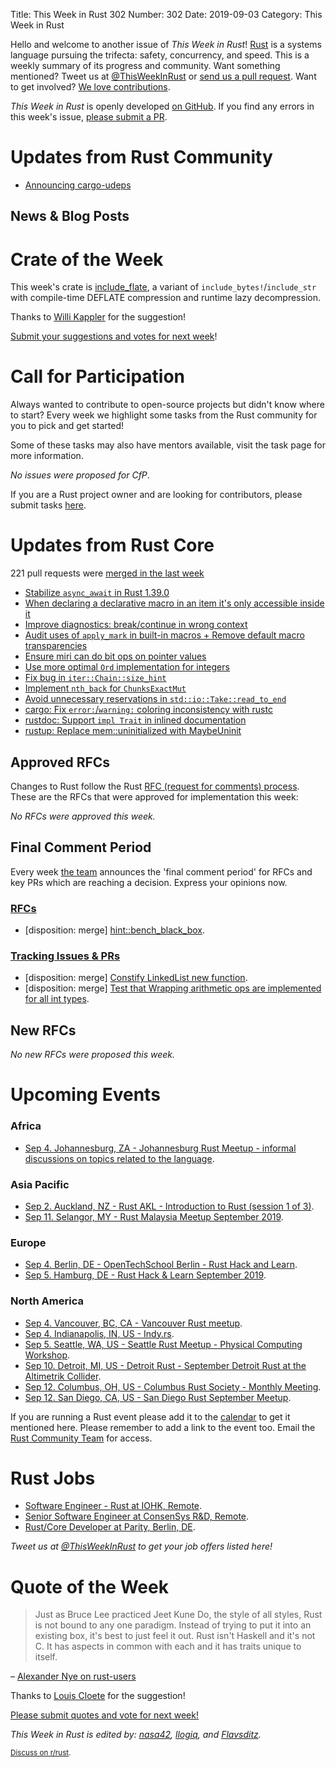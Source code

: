 Title: This Week in Rust 302
Number: 302
Date: 2019-09-03
Category: This Week in Rust

Hello and welcome to another issue of *This Week in Rust*!
[Rust](http://rust-lang.org) is a systems language pursuing the trifecta: safety, concurrency, and speed.
This is a weekly summary of its progress and community.
Want something mentioned? Tweet us at [@ThisWeekInRust](https://twitter.com/ThisWeekInRust) or [send us a pull request](https://github.com/cmr/this-week-in-rust).
Want to get involved? [We love contributions](https://github.com/rust-lang/rust/blob/master/CONTRIBUTING.md).

*This Week in Rust* is openly developed [on GitHub](https://github.com/cmr/this-week-in-rust).
If you find any errors in this week's issue, [please submit a PR](https://github.com/cmr/this-week-in-rust/pulls).

# Updates from Rust Community

* [Announcing cargo-udeps](https://www.reddit.com/r/rust/comments/cxjdl4/announcing_cargoudeps/)

## News & Blog Posts

# Crate of the Week

This week's crate is [include_flate](https://crates.io/crates/include_flate), a variant of `include_bytes!`/`include_str` with compile-time DEFLATE compression and runtime lazy decompression.

Thanks to [Willi Kappler](https://users.rust-lang.org/t/crate-of-the-week/2704/606) for the suggestion!

[Submit your suggestions and votes for next week][submit_crate]!

[submit_crate]: https://users.rust-lang.org/t/crate-of-the-week/2704

# Call for Participation

Always wanted to contribute to open-source projects but didn't know where to start?
Every week we highlight some tasks from the Rust community for you to pick and get started!

Some of these tasks may also have mentors available, visit the task page for more information.

*No issues were proposed for CfP*.

If you are a Rust project owner and are looking for contributors, please submit tasks [here][guidelines].

[guidelines]: https://users.rust-lang.org/t/twir-call-for-participation/4821

# Updates from Rust Core

221 pull requests were [merged in the last week][merged]

[merged]: https://github.com/search?q=is%3Apr+org%3Arust-lang+is%3Amerged+merged%3A2019-08-19..2019-08-26

* [Stabilize `async_await` in Rust 1.39.0](https://github.com/rust-lang/rust/pull/63209)
* [When declaring a declarative macro in an item it's only accessible inside it](https://github.com/rust-lang/rust/pull/63624)
* [Improve diagnostics: break/continue in wrong context](https://github.com/rust-lang/rust/pull/63780)
* [Audit uses of `apply_mark` in built-in macros + Remove default macro transparencies](https://github.com/rust-lang/rust/pull/63823)
* [Ensure miri can do bit ops on pointer values](https://github.com/rust-lang/rust/pull/63839)
* [Use more optimal `Ord` implementation for integers](https://github.com/rust-lang/rust/pull/63767)
* [Fix bug in `iter::Chain::size_hint`](https://github.com/rust-lang/rust/pull/63691)
* [Implement `nth_back` for `ChunksExactMut`](https://github.com/rust-lang/rust/pull/63265)
* [Avoid unnecessary reservations in `std::io::Take::read_to_end`](https://github.com/rust-lang/rust/pull/63216)
* [cargo: Fix `error:`/`warning:` coloring inconsistency with rustc](https://github.com/rust-lang/cargo/pull/7294)
* [rustdoc: Support `impl Trait` in inlined documentation](https://github.com/rust-lang/rust/pull/61613)
* [rustup: Replace mem::uninitialized with MaybeUninit](https://github.com/rust-lang/rustup.rs/pull/1963)

## Approved RFCs

Changes to Rust follow the Rust [RFC (request for comments)
process](https://github.com/rust-lang/rfcs#rust-rfcs). These
are the RFCs that were approved for implementation this week:

*No RFCs were approved this week.*

## Final Comment Period

Every week [the team](https://www.rust-lang.org/team.html) announces the
'final comment period' for RFCs and key PRs which are reaching a
decision. Express your opinions now.

### [RFCs](https://github.com/rust-lang/rfcs/labels/final-comment-period)

* [disposition: merge] [hint::bench_black_box](https://github.com/rust-lang/rfcs/pull/2360).

### [Tracking Issues & PRs](https://github.com/rust-lang/rust/labels/final-comment-period)

* [disposition: merge] [Constify LinkedList new function](https://github.com/rust-lang/rust/pull/63684).
* [disposition: merge] [Test that Wrapping arithmetic ops are implemented for all int types](https://github.com/rust-lang/rust/pull/63692).

## New RFCs

*No new RFCs were proposed this week.*

# Upcoming Events

### Africa

* [Sep  4. Johannesburg, ZA - Johannesburg Rust Meetup - informal discussions on topics related to the language](https://www.meetup.com/Johannesburg-Rust-Meetup/events/dgqmbryzmbgb/).

### Asia Pacific

* [Sep  2. Auckland, NZ - Rust AKL - Introduction to Rust (session 1 of 3)](https://www.meetup.com/rust-akl/events/259481026/).
* [Sep 11. Selangor, MY - Rust Malaysia Meetup September 2019](https://docs.google.com/forms/d/e/1FAIpQLScsqK0kH3o6ti12AEc9Fn4To-W0rXo9Q-frLmZ3JZUWc8yjjw/viewform).

### Europe

* [Sep  4. Berlin, DE - OpenTechSchool Berlin - Rust Hack and Learn](https://www.meetup.com/opentechschool-berlin/events/nxdpgryzmbgb/).
* [Sep  5. Hamburg, DE - Rust Hack & Learn September 2019](https://www.meetup.com/Rust-Meetup-Hamburg/events/264102479/).

### North America

* [Sep  4. Vancouver, BC, CA - Vancouver Rust meetup](https://www.meetup.com/Vancouver-Rust/events/rwcpfryzmbgb/).
* [Sep  4. Indianapolis, IN, US - Indy.rs](https://www.meetup.com/indyrs/events/mffbtpyzmbgb/).
* [Sep  5. Seattle, WA, US - Seattle Rust Meetup - Physical Computing Workshop](https://www.meetup.com/Seattle-Rust-Meetup/events/264245990/).
* [Sep 10. Detroit, MI, US - Detroit Rust - September Detroit Rust at the Altimetrik Collider](https://www.meetup.com/detroitrust/events/264251923/).
* [Sep 12. Columbus, OH, US - Columbus Rust Society - Monthly Meeting](https://www.meetup.com/columbus-rs/events/dpkhgryzmbqb/).
* [Sep 12. San Diego, CA, US - San Diego Rust September Meetup](https://www.meetup.com/San-Diego-Rust/events/264062555/).

If you are running a Rust event please add it to the [calendar] to get
it mentioned here. Please remember to add a link to the event too.
Email the [Rust Community Team][community] for access.

[calendar]: https://www.google.com/calendar/embed?src=apd9vmbc22egenmtu5l6c5jbfc%40group.calendar.google.com
[community]: mailto:community-team@rust-lang.org

# Rust Jobs

* [Software Engineer - Rust at IOHK, Remote](https://iohk.recruiterbox.com/jobs/fk03udp/).
* [Senior Software Engineer at ConsenSys R&D, Remote](https://consensys.net/open-roles/1792013/).
* [Rust/Core Developer at Parity, Berlin, DE](https://www.parity.io/jobs/#berlin-rust-core-developer).

*Tweet us at [@ThisWeekInRust](https://twitter.com/ThisWeekInRust) to get your job offers listed here!*

# Quote of the Week

> Just as Bruce Lee practiced Jeet Kune Do, the style of all styles, Rust is not bound to any one paradigm. Instead of trying to put it into an existing box, it's best to just feel it out. Rust isn't Haskell and it's not C. It has aspects in common with each and it has traits unique to itself.

– [Alexander Nye on rust-users](https://users.rust-lang.org/t/idiomatic-rust-favors-functional-or-imperative-style/31720/2)

Thanks to [Louis Cloete](https://users.rust-lang.org/t/twir-quote-of-the-week/328/685) for the suggestion!

[Please submit quotes and vote for next week!](https://users.rust-lang.org/t/twir-quote-of-the-week/328)

*This Week in Rust is edited by: [nasa42](https://github.com/nasa42), [llogiq](https://github.com/llogiq), and [Flavsditz](https://github.com/Flavsditz).*

<small>[Discuss on r/rust]().</small>
